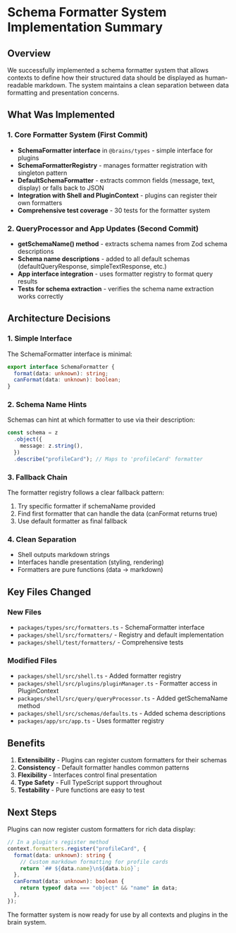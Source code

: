 # Schema Formatter System Implementation Summary

## Overview

We successfully implemented a schema formatter system that allows contexts to define how their structured data should be displayed as human-readable markdown. The system maintains a clean separation between data formatting and presentation concerns.

## What Was Implemented

### 1. Core Formatter System (First Commit)

- **SchemaFormatter interface** in `@brains/types` - simple interface for plugins
- **SchemaFormatterRegistry** - manages formatter registration with singleton pattern
- **DefaultSchemaFormatter** - extracts common fields (message, text, display) or falls back to JSON
- **Integration with Shell and PluginContext** - plugins can register their own formatters
- **Comprehensive test coverage** - 30 tests for the formatter system

### 2. QueryProcessor and App Updates (Second Commit)

- **getSchemaName() method** - extracts schema names from Zod schema descriptions
- **Schema name descriptions** - added to all default schemas (defaultQueryResponse, simpleTextResponse, etc.)
- **App interface integration** - uses formatter registry to format query results
- **Tests for schema extraction** - verifies the schema name extraction works correctly

## Architecture Decisions

### 1. Simple Interface

The SchemaFormatter interface is minimal:

```typescript
export interface SchemaFormatter {
  format(data: unknown): string;
  canFormat(data: unknown): boolean;
}
```

### 2. Schema Name Hints

Schemas can hint at which formatter to use via their description:

```typescript
const schema = z
  .object({
    message: z.string(),
  })
  .describe("profileCard"); // Maps to 'profileCard' formatter
```

### 3. Fallback Chain

The formatter registry follows a clear fallback pattern:

1. Try specific formatter if schemaName provided
2. Find first formatter that can handle the data (canFormat returns true)
3. Use default formatter as final fallback

### 4. Clean Separation

- Shell outputs markdown strings
- Interfaces handle presentation (styling, rendering)
- Formatters are pure functions (data → markdown)

## Key Files Changed

### New Files

- `packages/types/src/formatters.ts` - SchemaFormatter interface
- `packages/shell/src/formatters/` - Registry and default implementation
- `packages/shell/test/formatters/` - Comprehensive tests

### Modified Files

- `packages/shell/src/shell.ts` - Added formatter registry
- `packages/shell/src/plugins/pluginManager.ts` - Formatter access in PluginContext
- `packages/shell/src/query/queryProcessor.ts` - Added getSchemaName method
- `packages/shell/src/schemas/defaults.ts` - Added schema descriptions
- `packages/app/src/app.ts` - Uses formatter registry

## Benefits

1. **Extensibility** - Plugins can register custom formatters for their schemas
2. **Consistency** - Default formatter handles common patterns
3. **Flexibility** - Interfaces control final presentation
4. **Type Safety** - Full TypeScript support throughout
5. **Testability** - Pure functions are easy to test

## Next Steps

Plugins can now register custom formatters for rich data display:

```typescript
// In a plugin's register method
context.formatters.register("profileCard", {
  format(data: unknown): string {
    // Custom markdown formatting for profile cards
    return `## ${data.name}\n${data.bio}`;
  },
  canFormat(data: unknown): boolean {
    return typeof data === "object" && "name" in data;
  },
});
```

The formatter system is now ready for use by all contexts and plugins in the brain system.
